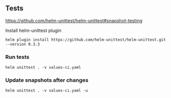 ## Tests

https://github.com/helm-unittest/helm-unittest#snapshot-testing

Install helm-unittest plugin
```
helm plugin install https://github.com/helm-unittest/helm-unittest.git --version 0.3.3
```

### Run tests
```
helm unittest . -v values-ci.yaml
```

### Update snapshots after changes
```
helm unittest . -v values-ci.yaml -u
```
